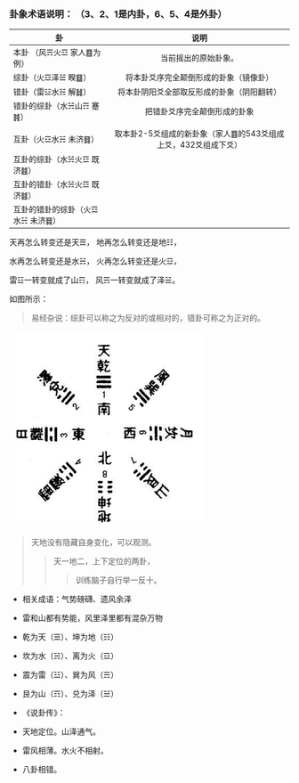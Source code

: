 
### 卦象术语说明： （3、2、1是内卦，6、5、4是外卦）

|卦|说明|
|-----|:-----:|
|本卦 （风☴火☲ 家人䷤为例）|当前摇出的原始卦象。|
|综卦（火☲泽☱ 睽䷥）|将本卦爻序完全颠倒形成的卦象（镜像卦）|
| 错卦（雷☳水☵ 解䷧）|将本卦阴阳爻全部取反形成的卦象（阴阳翻转）|
| 错卦的综卦（水☵山☶ 蹇䷦）|把错卦爻序完全颠倒形成的卦象|
| | |
|互卦（火☲水☵ 未济䷿）|取本卦2-5爻组成的新卦象（家人䷤的543爻组成上爻，432爻组成下爻）|
|互卦的综卦（水☵火☲ 既济䷾）||
|互卦的错卦（水☵火☲ 既济䷾）||
|互卦的错卦的综卦（火☲水☵ 未济䷿）||


 天再怎么转变还是天☰，
 地再怎么转变还是地☷，

 水再怎么转变还是水☵，
 火再怎么转变还是火☲，

 雷☳一转变就成了山☶，
 风☴一转变就成了泽☱。

如图所示：
>易经杂说：综卦可以称之为反对的或相对的，错卦可称之为正对的。

![先天八卦图](https://github.com/yimingriyue/64guabian/blob/main/img/xiantianbagua.png)


>天地没有隐藏自身变化，可以观测。
>>天一地二，上下定位的两卦，
>>>训练脑子自行举一反十。



- 相关成语：气势磅礴、遗风余泽
- 雷和山都有势能，风里泽里都有混杂万物



- 乾为天（☰）、坤为地（☷）
- 坎为水（☵）、离为火（☲）
- 震为雷（☳）、巽为风（☴）
- 艮为山（☶）、兑为泽（☱）
- 《说卦传》：
- 天地定位。山泽通气。
- 雷风相薄。水火不相射。
- 八卦相错。
